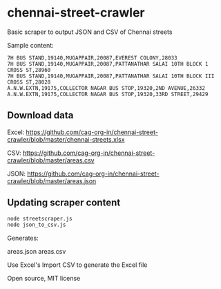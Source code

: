 # chennai-street-crawler

Basic scraper to output JSON and CSV of Chennai streets

Sample content:

```
7H BUS STAND,19140,MUGAPPAIR,20087,EVEREST COLONY,28033
7H BUS STAND,19140,MUGAPPAIR,20087,PATTANATHAR SALAI 10TH BLOCK 1 CROSS ST,28960
7H BUS STAND,19140,MUGAPPAIR,20087,PATTANATHAR SALAI 10TH BLOCK III CROSS ST,28028
A.N.W.EXTN,19175,COLLECTOR NAGAR BUS STOP,19320,2ND AVENUE,26332
A.N.W.EXTN,19175,COLLECTOR NAGAR BUS STOP,19320,33RD STREET,29429
```

## Download data

Excel: https://github.com/cag-org-in/chennai-street-crawler/blob/master/chennai-streets.xlsx

CSV: https://github.com/cag-org-in/chennai-street-crawler/blob/master/areas.csv

JSON: https://github.com/cag-org-in/chennai-street-crawler/blob/master/areas.json 

## Updating scraper content

```bash
node streetscraper.js
node json_to_csv.js
```

Generates:

areas.json
areas.csv

Use Excel's Import CSV to generate the Excel file

Open source, MIT license

